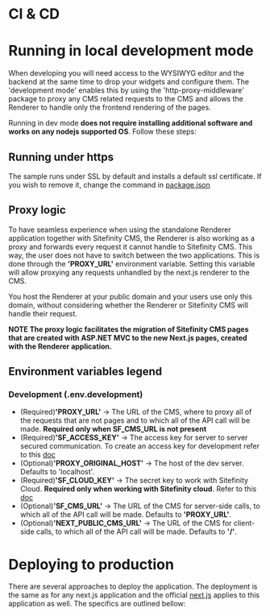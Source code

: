 CI & CD
======================================================

# Running in local development mode

When developing you will need access to the WYSIWYG editor and the backend at the same time to drop your widgets and configure them. The 'development mode' enables this by using the 'http-proxy-middleware' package to proxy any CMS related requests to the CMS and allows the Renderer to handle only the frontend rendering of the pages.

Running in dev mode **does not require installing additional software and works on any nodejs supported OS**. Follow these steps:

## Running under https
The sample runs under SSL by default and installs a default ssl certificate. If you wish to remove it, change the command in [package.json](../package.json)

## Proxy logic

To have seamless experience when using the standalone Renderer application together with Sitefinity CMS, the Renderer is also working as a proxy and forwards every request it cannot handle to Sitefinity CMS. This way, the user does not have to switch between the two applications. This is done through the **'PROXY_URL'** environment variable. Setting this variable will allow proxying any requests unhandled by the next.js renderer to the CMS.

You host the Renderer at your public domain and your users use only this domain, without considering whether the Renderer or Sitefinity CMS will handle their request.

**NOTE The proxy logic facilitates the migration of Sitefinity CMS pages that are created with ASP.NET MVC to the new Next.js pages, created with the Renderer application.**

## Environment variables legend

### Development (.env.development)

* (Required)**'PROXY_URL'** -> The URL of the CMS, where to proxy all of the requests that are not pages and to which all of the API call will be made. **Required only when SF_CMS_URL is not present**
* (Required)**'SF_ACCESS_KEY'** -> The access key for server to server secured communication. To create an access key for development refer to this [doc](https://www.progress.com/documentation/sitefinity-cms/generate-access-key)
* (Optional)**'PROXY_ORIGINAL_HOST'** -> The host of the dev server. Defaults to 'localhost'.
* (Required)**'SF_CLOUD_KEY'** -> The secret key to work with Sitefinity Cloud. **Required only when working with Sitefinity cloud**. Refer to this [doc](https://www.progress.com/documentation/sitefinity-cms/cloud/code-deployment)
* (Optional)**'SF_CMS_URL'** -> The URL of the CMS for server-side calls, to which all of the API call will be made. Defaults to **'PROXY_URL'**.
* (Optional)**'NEXT_PUBLIC_CMS_URL'** -> The URL of the CMS for client-side calls, to which all of the API call will be made. Defaults to **'/'**.

# Deploying to production

There are several approaches to deploy the application. The deployment is the same as for any next.js application and the official [next.js](https://nextjs.org/docs/pages/building-your-application/deploying) applies to this application as well.
The specifics are outlined bellow:
